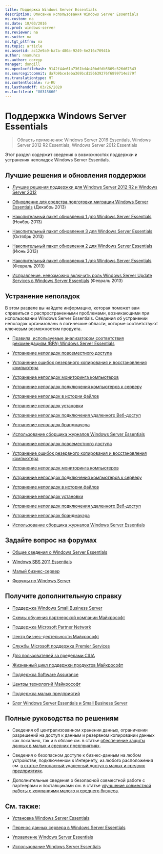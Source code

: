 ```yaml
---
title: Поддержка Windows Server Essentials
description: Описание использования Windows Server Essentials
ms.custom: na
ms.date: 10/03/2016
ms.prod: windows-server
ms.reviewer: na
ms.suite: na
ms.tgt_pltfrm: na
ms.topic: article
ms.assetid: ac12e9a9-ba7a-480a-9249-6e216c70941b
author: nnamuhcs
ms.author: coreyp
manager: dongill
ms.openlocfilehash: 9142f44e61a7361bd4c40bdfdb5869e326d67343
ms.sourcegitcommit: da7b9bce1eba369bcd156639276f6899714e279f
ms.translationtype: MT
ms.contentlocale: ru-RU
ms.lasthandoff: 03/26/2020
ms.locfileid: "80318660"
---
```

# <a name="support-windows-server-essentials"></a>Поддержка Windows Server Essentials

>Область применения: Windows Server 2016 Essentials, Windows Server 2012 R2 Essentials, Windows Server 2012 Essentials

Этот раздел содержит сведения о возможностях поддержки и устранения неполадок Windows Server Essentials.  
  
##  <a name="top-support-solutions-and-updates"></a><a name="BKMK_Top"></a>Лучшие решения и обновления поддержки  
  
-   [Лучшие решения поддержки для Windows Server 2012 R2 и Windows Server 2012](https://blogs.technet.com/b/topsupportsolutions/archive/2014/02/04/top-support-solutions-for-microsoft-windows-server-2012.aspx)  
  
-   [Обновление для средства подготовки миграции Windows Server Essentials](https://support.microsoft.com/kb/2908176) (Декабрь 2013)  
  
-   [Накопительный пакет обновления 1 для Windows Server Essentials](https://support.microsoft.com/kb/2887595) (Ноябрь 2013)  
  
-   [Накопительный пакет обновления 3 для Windows Server Essentials](https://support.microsoft.com/kb/2862551) (Октябрь 2013)  
  
-   [Накопительный пакет обновления 2 для Windows Server Essentials](https://support.microsoft.com/kb/2824160) (Июнь 2013)  
  
-   [Накопительный пакет обновления 1 для Windows Server Essentials](https://support.microsoft.com/kb/2781267) (Февраль 2013)  
  
-   [Исправление. невозможно включить роль Windows Server Update Services в Windows Server Essentials](https://support.microsoft.com/kb/2762663) (Февраль 2013)  
  
## <a name="troubleshoot"></a>Устранение неполадок  
 В этом разделе вы найдете информацию, которая поможет вам справиться с распространенными проблемами, возникающими при использовании Windows Server Essentials. Сведения об устранении неполадок организованы в логические области, которые соответствуют ключевым возможностям продукта.  
  
-   [Правила, используемые анализатором соответствия рекомендациям (BPA) Windows Server Essentials](../migrate/Rules-used-by-the-Windows-Server-Essentials-Best-Practices-Analyzer--BPA--Tool.md)  
  

-   [Устранение неполадок повсеместного доступа](Troubleshoot-Anywhere-Access-in-Windows-Server-Essentials.md)  
  
-   [Устранение ошибок резервного копирования и восстановления компьютера](Troubleshoot-computer-backup-and-restore-errors-in-Windows-Server-Essentials.md)  
  
-   [Устранение неполадок мониторинга компьютеров](Troubleshoot-computer-monitoring-in-Windows-Server-Essentials.md)  
  
-   [Устранение неполадок подключения компьютеров к серверу](Troubleshoot-connecting-computers-to-the-server-in-Windows-Server-Essentials.md)  
  
-   [Устранение неполадок в истории файлов](Troubleshoot-File-History-in-Windows-Server-Essentials.md)  
  
-   [Устранение неполадок установки](Troubleshoot-Windows-Server-Essentials-installation.md)  
  
-   [Устранение неполадок подключения удаленного Веб-доступ](Troubleshoot-Remote-Web-Access-connectivity-in-Windows-Server-Essentials.md)  
  
-   [Устранение неполадок брандмауэра](Troubleshoot-your-firewall-in-Windows-Server-Essentials.md)  
  
-   [Использование сборщика журналов Windows Server Essentials](Use-the-Windows-Server-Essentials-Log-Collector.md)  

-   [Устранение неполадок повсеместного доступа](../support/Troubleshoot-Anywhere-Access-in-Windows-Server-Essentials.md)  
  
-   [Устранение ошибок резервного копирования и восстановления компьютера](../support/Troubleshoot-computer-backup-and-restore-errors-in-Windows-Server-Essentials.md)  
  
-   [Устранение неполадок мониторинга компьютеров](../support/Troubleshoot-computer-monitoring-in-Windows-Server-Essentials.md)  
  
-   [Устранение неполадок подключения компьютеров к серверу](../support/Troubleshoot-connecting-computers-to-the-server-in-Windows-Server-Essentials.md)  
  
-   [Устранение неполадок в истории файлов](../support/Troubleshoot-File-History-in-Windows-Server-Essentials.md)  
  
-   [Устранение неполадок установки](../support/Troubleshoot-Windows-Server-Essentials-installation.md)  
  
-   [Устранение неполадок подключения удаленного Веб-доступ](../support/Troubleshoot-Remote-Web-Access-connectivity-in-Windows-Server-Essentials.md)  
  
-   [Устранение неполадок брандмауэра](../support/Troubleshoot-your-firewall-in-Windows-Server-Essentials.md)  
  
-   [Использование сборщика журналов Windows Server Essentials](../support/Use-the-Windows-Server-Essentials-Log-Collector.md)  

  
## <a name="ask-a-question-in-the-forums"></a>Задайте вопрос на форумах  
  
-   [Общие сведения о Windows Server Essentials](https://social.technet.microsoft.com/Forums/windowsserver/home?forum=winserveressentials)  
  
-   [Windows SBS 2011 Essentials](https://social.technet.microsoft.com/Forums/home?forum=smallbusinessserver2011essentials)  
  
-   [Малый бизнес-сервер](https://social.technet.microsoft.com/Forums/home?forum=smallbusinessserver)  
  
-   [Форумы по Windows Server](https://social.technet.microsoft.com/Forums/windowsserver/home?category=windowsserver)  
  
## <a name="get-additional-help"></a>Получите дополнительную справку  
  
-   [Поддержка Windows Small Business Server](https://support.microsoft.com/oas/default.aspx?gprid=1167&st=1&wfxredirect=1&sd=gn)  
  
-   [Схемы обучения партнерской компании Майкрософт](https://mspartnerlp.mspartner.microsoft.com/LearningPath/LearningPath/DLPaths?trackId=559&rowId=1078&trackPathId=6605)  
  
-   [Поддержка Microsoft Partner Network](https://mspartner.microsoft.com/en/us/Pages/Support/get-support.aspx)  
  
-   [Центр бизнес-деятельности Майкрософт](http://www.microsoftbusinesshub.com/Gigya/Insider)  
  
-   [Службы Microsoft поддержка Premier Services](https://www.microsoft.com/microsoftservices/support.aspx)  
  
-   [Для пользователей за пределами США](https://support.microsoft.com/common/international.aspx?&sd=tech)  
  
-   [Жизненный цикл поддержки продуктов Майкрософт](https://support.microsoft.com/lifecycle/)  
  
-   [Поддержка Software Assurance](https://support.microsoft.com/default.aspx?scid=fh;%5Bln%5D;SoftAssurance)  
  
-   [Центры технологий Майкрософт](https://www.microsoft.com/mtc/default.aspx)  
  
-   [Поддержка малых предприятий](https://smallbusiness.support.microsoft.com/contact)  
  
-   [Блог Windows Server Essentials и Small Business Server](https://blogs.technet.com/b/sbs/)  
  
## <a name="end-to-end-solution-guides"></a>Полные руководства по решениям  
  
-    Сведения об централизованном хранении данных, ограничении разрешений на доступ к данным и резервном копировании данных как локально, так и в облаке см. в статье [обеспечение защиты данных в малых и средних предприятиях](https://technet.microsoft.com/library/dn582043.aspx).  
  
-    Сведения о безопасном доступе к бизнес-данным на любом устройстве, подключенном к Интернету, из любого расположения см. [в статье безопасный удаленный доступ в малых и средних предприятиях](https://technet.microsoft.com/library/dn629457.aspx).  
  
-    Дополнительные сведения о безопасной совместной работе с партнерами и поставщиками см. в статье [улучшение совместной работы с компаниями малого и среднего бизнеса](https://technet.microsoft.com/library/dn747893.aspx).  
  
## <a name="see-also"></a>См. также:  
  
-   [Установка Windows Server Essentials](../install/Install-Windows-Server-Essentials.md)  
  
-   [Перенос данных сервера в Windows Server Essentials](../migrate/Migrate-Server-Data-to-Windows-Server-Essentials.md)  
  
-   [Управление Windows Server Essentials](../manage/Manage-Windows-Server-Essentials.md)  
  
-   [Использование Windows Server Essentials](../use/Use-Windows-Server-Essentials.md)
